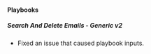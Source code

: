 
#### Playbooks
##### Search And Delete Emails - Generic v2
- Fixed an issue that caused playbook inputs.